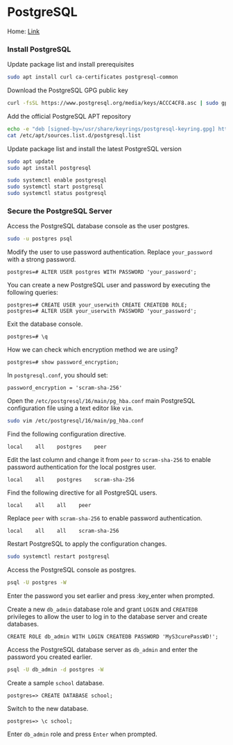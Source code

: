 # PostgreSQL         
Home: [Link](https://www.postgresql.org/)                   
### Install PostgreSQL       
Update package list and install prerequisites            
```sh
sudo apt install curl ca-certificates postgresql-common
```
Download the PostgreSQL GPG public key              
```sh
curl -fsSL https://www.postgresql.org/media/keys/ACCC4CF8.asc | sudo gpg --dearmor -o /usr/share/keyrings/postgresql-keyring.gpg
```
Add the official PostgreSQL APT repository            
```sh
echo -e "deb [signed-by=/usr/share/keyrings/postgresql-keyring.gpg] https://apt.postgresql.org/pub/repos/apt $(lsb_release -sc)-pgdg main" | sudo tee /etc/apt/sources.list.d/postgresql.list
cat /etc/apt/sources.list.d/postgresql.list
```
Update package list and install the latest PostgreSQL version        
```sh
sudo apt update
sudo apt install postgresql
```
```sh
sudo systemctl enable postgresql
sudo systemctl start postgresql
sudo systemctl status postgresql
```
### Secure the PostgreSQL Server           
Access the PostgreSQL database console as the user postgres.          
```sh
sudo -u postgres psql
```
Modify the user to use password authentication. Replace `your_password` with a strong password.         
```
postgres=# ALTER USER postgres WITH PASSWORD 'your_password';
```
You can create a new PostgreSQL user and password by executing the following queries:         
```
postgres=# CREATE USER your_userwith CREATE CREATEDB ROLE;
postgres=# ALTER USER your_userwith PASSWORD 'your_password';
```
Exit the database console.          
```
postgres=# \q
```
How we can check which encryption method we are using?         
```
postgres=# show password_encryption;
```
In `postgresql.conf`, you should set:         
```
password_encryption = 'scram-sha-256'
```
Open the `/etc/postgresql/16/main/pg_hba.conf` main PostgreSQL configuration file using a text editor like `vim`.        
```sh
sudo vim /etc/postgresql/16/main/pg_hba.conf
```
Find the following configuration directive.           
```
local    all    postgres    peer
```
Edit the last column and change it from `peer` to `scram-sha-256` to enable password authentication for the local postgres user.       
```
local    all    postgres    scram-sha-256
```
Find the following directive for all PostgreSQL users.         
```
local    all    all    peer
```
Replace `peer` with `scram-sha-256` to enable password authentication.           
```
local    all    all    scram-sha-256
```
Restart PostgreSQL to apply the configuration changes.          
```sh
sudo systemctl restart postgresql
```
Access the PostgreSQL console as postgres.        
```sh
psql -U postgres -W
```
Enter the password you set earlier and press :key_enter when prompted.         

Create a new `db_admin` database role and grant `LOGIN` and `CREATEDB` privileges to allow the user to log in to the database server and create databases.           
```
CREATE ROLE db_admin WITH LOGIN CREATEDB PASSWORD 'MyS3curePassWD!';
```
Access the PostgreSQL database server as `db_admin` and enter the password you created earlier.         
```sh
psql -U db_admin -d postgres -W
```
Create a sample `school` database.          
```
postgres=> CREATE DATABASE school;
```
Switch to the new database.        
```
postgres=> \c school;           
```
Enter `db_admin` role and press `Enter` when prompted.         